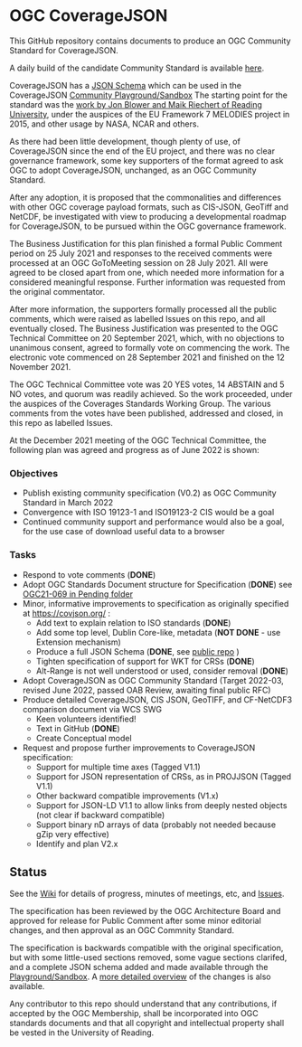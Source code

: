 # OGC CoverageJSON

This GitHub repository contains documents to produce an OGC Community Standard for CoverageJSON.

A daily build of the candidate Community Standard is available [here](https://opengeospatial.github.io/ogcna-auto-review/21-069.html).

CoverageJSON has a [JSON Schema](https://covjson.org/schema/dev/coveragejson.json) which can be used in the CoverageJSON [Community Playground/Sandbox](https://covjson.org/playground/)
The starting point for the standard was the [work by Jon Blower and Maik Riechert of Reading University](https://covjson.org/), under the auspices of the EU Framework 7 MELODIES project in 2015, and other usage by NASA, NCAR and others.

As there had been little development, though plenty of use, of CoverageJSON since the end of the EU project, and there was no clear governance framework, some key supporters of the format agreed to ask OGC to adopt CoverageJSON, unchanged, as an OGC Community Standard.

After any adoption, it is proposed that the commonalities and differences with other OGC coverage payload formats, such as CIS-JSON, GeoTiff and NetCDF, be investigated with view to producing a developmental roadmap for CoverageJSON, to be pursued within the OGC governance framework.

The Business Justification for this plan finished a formal Public Comment period on 25 July 2021 and responses to the received comments were processed at an OGC GoToMeeting session on 28 July 2021. All were agreed to be closed apart from one, which needed more information for a considered meaningful response. Further information was requested from the original commentator.

After more information, the supporters formally processed all the public comments, which were raised as labelled Issues on this repo, and all eventually closed. The Business Justification was presented to the OGC Technical Committee on 20 September 2021, which, with no objections to unanimous consent, agreed to formally vote on commencing the work. The electronic vote commenced on 28 September 2021 and finished on the 12 November 2021.

The OGC Technical Committee vote was 20 YES votes, 14 ABSTAIN and 5 NO votes, and quorum was readily achieved. So the work proceeded, under the auspices of the Coverages Standards Working Group. The various comments from the votes have been published, addressed and closed, in this repo as labelled Issues.

At the December 2021 meeting of the OGC Technical Committee, the following plan was agreed and progress as of June 2022 is shown:

### Objectives
* Publish existing community specification (V0.2) as OGC Community Standard in March 2022
* Convergence with ISO 19123-1 and ISO19123-2 CIS would be a goal
* Continued community support and performance would also be a goal, for the use case of download useful data to a browser

### Tasks
* Respond to vote comments (**DONE**)
* Adopt OGC Standards Document structure for Specification (**DONE**) see [OGC21-069 in Pending folder](https://portal.ogc.org/files/?artifact_id=99371&version=1)
* Minor, informative improvements to specification as originally specified at https://covjson.org/ : 
    * Add text to explain relation to ISO standards (**DONE**)
    * Add some top level, Dublin Core-like, metadata (**NOT DONE** - use Extension mechanism)
    * Produce a full JSON Schema (**DONE**, see [public repo](https://github.com/covjson/covjson-validator) )
    * Tighten specification of support for WKT for CRSs (**DONE**)
    * Alt-Range is not well understood or used, consider removal (**DONE**)
* Adopt CoverageJSON as OGC Community Standard (Target 2022-03, revised June 2022, passed OAB Review, awaiting final public RFC)
* Produce detailed CoverageJSON, CIS JSON, GeoTIFF, and CF-NetCDF3 comparison document via WCS SWG
    * Keen volunteers identified! 
    * Text in GitHub (**DONE**)
    * Create Conceptual model
* Request and propose further improvements to CoverageJSON specification:
    * Support for multiple time axes (Tagged V1.1)
    * Support for JSON representation of CRSs, as in PROJJSON (Tagged V1.1)
    * Other backward compatible improvements (V1.x)
    * Support for JSON-LD V1.1 to allow links from deeply nested objects (not clear if backward compatible)
    * Support binary nD arrays of data (probably not needed because gZip very effective)	
    * Identify and plan V2.x

## Status

See the [Wiki](https://github.com/opengeospatial/CoverageJSON/wiki) for details of progress, minutes of meetings, etc, and [Issues](https://github.com/opengeospatial/CoverageJSON/issues).

The specification has been reviewed by the OGC Architecture Board and approved for release for Public Comment after some minor editorial changes, and then approval as an OGC Commnity Standard.

The specification is backwards compatible with the original specification, but with some little-used sections removed, some vague sections clarifed, and a complete JSON schema added and made available through the [Playground/Sandbox](https://covjson.org/playground). A [more detailed overview](https://github.com/opengeospatial/CoverageJSON/wiki/Change-List-OGC-V1.0.0) of the changes is also available. 

Any contributor to this repo should understand that any contributions, if accepted by the OGC Membership, shall be incorporated into OGC standards documents and that all copyright and intellectual property shall be vested in the University of Reading.
